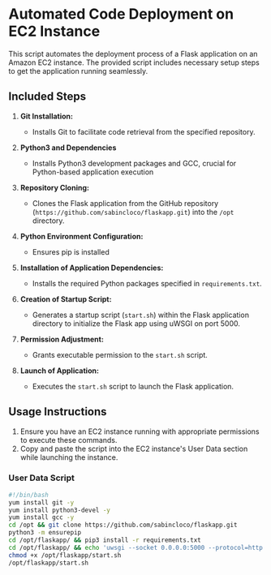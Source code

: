 # Automated Code Deployment on EC2 Instance

This script automates the deployment process of a Flask application on an Amazon EC2 instance. The provided script includes necessary setup steps to get the application running seamlessly.

## Included Steps

1. **Git Installation:**
   - Installs Git to facilitate code retrieval from the specified repository.

2. **Python3 and Dependencies**
    - Installs Python3 development packages and GCC, crucial for Python-based application execution

3. **Repository Cloning:**
   - Clones the Flask application from the GitHub repository (`https://github.com/sabincloco/flaskapp.git`) into the `/opt` directory.

4. **Python Environment Configuration:**
    - Ensures pip is installed

5. **Installation of Application Dependencies:**
   - Installs the required Python packages specified in `requirements.txt`.

6. **Creation of Startup Script:**
   - Generates a startup script (`start.sh`) within the Flask application directory to initialize the Flask app using uWSGI on port 5000.

7. **Permission Adjustment:**
   - Grants executable permission to the `start.sh` script.

8. **Launch of Application:**
   - Executes the `start.sh` script to launch the Flask application.

## Usage Instructions

1. Ensure you have an EC2 instance running with appropriate permissions to execute these commands.
2. Copy and paste the script into the EC2 instance's User Data section while launching the instance.

### User Data Script

```bash
#!/bin/bash
yum install git -y
yum install python3-devel -y
yum install gcc -y
cd /opt && git clone https://github.com/sabincloco/flaskapp.git
python3 -m ensurepip
cd /opt/flaskapp/ && pip3 install -r requirements.txt
cd /opt/flaskapp/ && echo 'uwsgi --socket 0.0.0.0:5000 --protocol=http -w wsgi:app' > start.sh
chmod +x /opt/flaskapp/start.sh
/opt/flaskapp/start.sh
```
